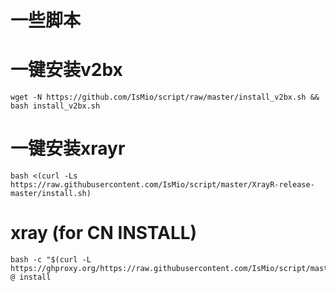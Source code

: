 # 一些脚本


# 一键安装v2bx

```
wget -N https://github.com/IsMio/script/raw/master/install_v2bx.sh && bash install_v2bx.sh
```
# 一键安装xrayr

```
bash <(curl -Ls https://raw.githubusercontent.com/IsMio/script/master/XrayR-release-master/install.sh)
```
# xray (for CN INSTALL)

```
bash -c "$(curl -L https://ghproxy.org/https://raw.githubusercontent.com/IsMio/script/master/xray.sh)" @ install
